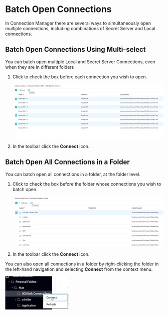 [title]: # (Batch Open Connections)
[tags]: # (batch, open, connection)
[priority]: # (508)
# Batch Open Connections

In Connection Manager there are several ways to simultaneously open multiple connections, including combinations of Secret Server and Local connections.

## Batch Open Connections Using Multi-select
You can batch open multiple Local and Secret Server Connections, even when they are in different folders

1. Click to check the box before each connection you wish to open.

   ![Open](images/batch-open-multi.png "Multi-select connections to open")
1. In the toolbar click the __Connect__ icon.

## Batch Open All Connections in a Folder
You can batch open all connections in a folder, at the folder level.

1. Click to check the box before the folder whose connections you wish to batch open.

   ![Open](images/open-folder.png "Open all connections in a folder")
1. In the toolbar click the __Connect__ icon.

You can also open all connections in a folder by right-clicking the folder in the left-hand navigation and selecting __Connect__ from the context menu.

   ![Open](images/open-folder-nav.png "Open all connections in a folder from Nav")
